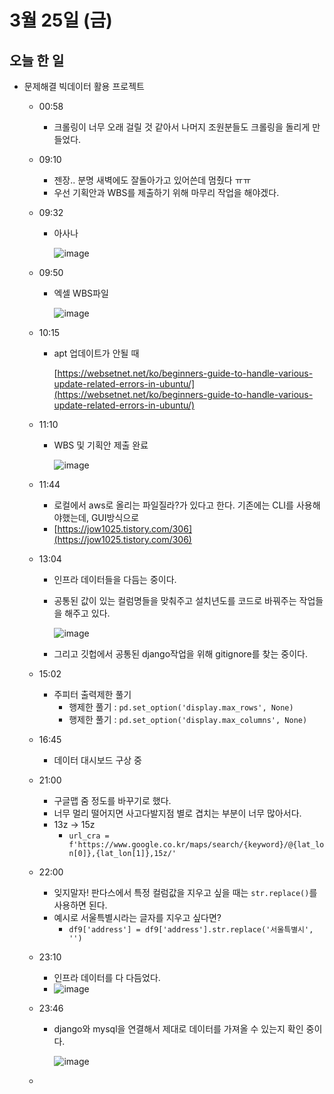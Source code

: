 # 3월 25일 (금)

## 오늘 한 일

* 문제해결 빅데이터 활용 프로젝트

  * 00:58

    * 크롤링이 너무 오래 걸릴 것 같아서 나머지 조원분들도 크롤링을 돌리게 만들었다.

  * 09:10

    * 젠장.. 분명 새벽에도 잘돌아가고 있어쓴데 멈췄다 ㅠㅠ
    * 우선 기획안과 WBS를 제출하기 위해 마무리 작업을 해야겠다.

  * 09:32

    * 아사나

      ![image](https://user-images.githubusercontent.com/75322297/160031520-76f7db85-1b8a-4da1-b808-9b92a839d479.png)

  * 09:50

    * 엑셀 WBS파일

      ![image](https://user-images.githubusercontent.com/75322297/160033465-341064c2-c7bc-40e6-8e6b-bf6bed628ab2.png)

  * 10:15

    * apt 업데이트가 안될 때

      [https://websetnet.net/ko/beginners-guide-to-handle-various-update-related-errors-in-ubuntu/](https://websetnet.net/ko/beginners-guide-to-handle-various-update-related-errors-in-ubuntu/)

  * 11:10

    * WBS 및 기획안 제출 완료

      ![image](https://user-images.githubusercontent.com/75322297/160040715-9a7db3eb-094e-42ad-928a-4776a8e31263.png)

  * 11:44

    * 로컬에서 aws로 올리는 파일질라?가 있다고 한다. 기존에는 CLI를 사용해야했는데, GUI방식으로
    * [https://jow1025.tistory.com/306](https://jow1025.tistory.com/306)

  * 13:04

    * 인프라 데이터들을 다듬는 중이다.

    * 공통된 값이 있는 컬럼명들을 맞춰주고 설치년도를 코드로 바꿔주는 작업들을 해주고 있다.

      ![image](https://user-images.githubusercontent.com/75322297/160055085-cf0f1993-8b84-48bd-89fb-36a736973031.png)

    * 그리고 깃헙에서 공통된 django작업을 위해 gitignore를 찾는 중이다.

  * 15:02

    * 주피터 출력제한 풀기
      * 행제한 풀기 : `pd.set_option('display.max_rows', None)`
      * 행제한 풀기 : `pd.set_option('display.max_columns', None)`

  * 16:45

    * 데이터 대시보드 구상 중

  * 21:00

    * 구글맵 줌 정도를 바꾸기로 했다.
    * 너무 멀리 떨어지면 사고다발지점 별로 겹치는 부분이 너무 많아서다.
    * 13z -> 15z
      * `url_cra = f'https://www.google.co.kr/maps/search/{keyword}/@{lat_lon[0]},{lat_lon[1]},15z/'`

  * 22:00

    * 잊지말자! 판다스에서 특정 컬럼값을 지우고 싶을 때는 `str.replace()`를 사용하면 된다.
    * 예시로 서울특별시라는 글자를 지우고 싶다면?
      * `df9['address'] = df9['address'].str.replace('서울특별시', '')`

  * 23:10

    * 인프라 데이터를 다 다듬었다.
    * ![image](https://user-images.githubusercontent.com/75322297/160137308-346d2108-1085-4499-9645-828c92669d5d.png)

  * 23:46

    * django와 mysql을 연결해서 제대로 데이터를 가져올 수 있는지 확인 중이다.

      ![image](https://user-images.githubusercontent.com/75322297/160143676-b7120f44-df53-4abc-950b-4796c43e6dc2.png)

  * 